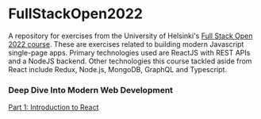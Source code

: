 # FullStackOpen2022
A repository for exercises from the University of Helsinki's [Full Stack Open 2022 course](https://fullstackopen.com/en/). These are exercises related to building modern Javascript single-page apps. Primary technologies used are ReactJS with REST APIs and a NodeJS backend. Other technologies this course tackled aside from React include Redux, Node.js, MongoDB, GraphQL and Typescript.

### Deep Dive Into Modern Web Development
[Part 1: Introduction to React](https://github.com/maxmirav/FullStackOpen2022/tree/main/part1/)

